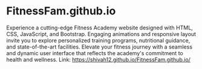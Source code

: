 # FitnessFam.github.io
Experience a cutting-edge Fitness Academy website designed with HTML, CSS, JavaScript, and Bootstrap. Engaging animations and responsive layout invite you to explore personalized training programs, nutritional guidance, and state-of-the-art facilities. Elevate your fitness journey with a seamless and dynamic user interface that reflects the academy's commitment to health and wellness.
Link: https://shivah12.github.io/FitnessFam.github.io/
